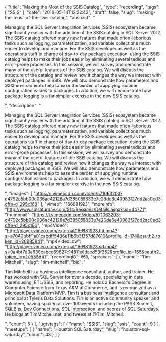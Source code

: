 {
  "title": "Making the Most of the SSIS Catalog",
  "type": "recording",
  "tags": [
    "SSIS"
  ],
  "date": "2016-05-14T12:22:42",
  "draft": false,
  "slug": "making-the-most-of-the-ssis-catalog",
  "abstract": "<p>Managing the SQL Server Integration Services (SSIS) ecosystem became significantly easier with the addition of the SSIS catalog in SQL Server 2012. The SSIS catalog offered many new features that made often-laborious tasks such as logging, parameterization, and variable collections much easier to develop and manage. For the SSIS developer as well as the operations staff in charge of day-to-day package execution, using the SSIS catalog helps to make their jobs easier by eliminating several tedious and error-prone processes. In this session, we will survey and demonstrate many of the useful features of the SSIS catalog. We will discuss the structure of the catalog and review how it changes the way we interact with deployed packages in SSIS. We will also demonstrate how parameters and SSIS environments help to ease the burden of supplying runtime configuration values to packages. In addition, we will demonstrate how package logging is a far simpler exercise in the new SSIS catalog.</p>",
  "description": "<p>Managing the SQL Server Integration Services (SSIS) ecosystem became significantly easier with the addition of the SSIS catalog in SQL Server 2012. The SSIS catalog offered many new features that made often-laborious tasks such as logging, parameterization, and variable collections much easier to develop and manage. For the SSIS developer as well as the operations staff in charge of day-to-day package execution, using the SSIS catalog helps to make their jobs easier by eliminating several tedious and error-prone processes. In this session, we will survey and demonstrate many of the useful features of the SSIS catalog. We will discuss the structure of the catalog and review how it changes the way we interact with deployed packages in SSIS. We will also demonstrate how parameters and SSIS environments help to ease the burden of supplying runtime configuration values to packages. In addition, we will demonstrate how package logging is a far simpler exercise in the new SSIS catalog.</p>",
  "images": [
    "https://i.vimeocdn.com/video/571063203-c4792c5bb00c036ac42128a7d385056833e7e26de6e40983f27dd2ac0ed3cffe-d_295x166"
  ],
  "vimeo": "166881923",
  "moreinfo": "http://www.sqlsaturday.com/514/Sessions/Details.aspx?sid=44771",
  "thumbnail": "https://i.vimeocdn.com/video/571063203-c4792c5bb00c036ac42128a7d385056833e7e26de6e40983f27dd2ac0ed3cffe-d_295x166",
  "mp4Video": "http://player.vimeo.com/external/166881923.hd.mp4?s=a7040bbff1a01cabdff5486e11b6b3f357d87610&profile_id=174&oauth2_token_id=20985841",
  "mp4VideoLow": "http://player.vimeo.com/external/166881923.sd.mp4?s=9a4bf7d3a638cabcc69827c14811e0daed53f352&profile_id=165&oauth2_token_id=20985841",
  "recordingID": 859,
  "speakers": [
    {
      "name": "Tim Mitchell",
      "slug": "tim-mitchell",
      "bio": "<p>Tim Mitchell is a business intelligence consultant, author, and trainer.  He has worked with SQL Server for over a decade, specializing in data warehousing, ETL/SSIS, and reporting.  He holds a Bachelor’s Degree in Computer Science from Texas A&M at Commerce, and is recognized as a Microsoft Data Platform MVP.  Tim is a business intelligence consultant and principal at Tyleris Data Solutions. Tim is an active community speaker and volunteer, having spoken at over 100 events including the PASS Summit, SQLBits, Dev Connections, SQL Intersection, and scores of SQL Saturdays. He blogs at TimMitchell.net, and tweets at @Tim_Mitchell.</p>",
      "count": 5
    }
  ],
  "ugtvtags": [
    {
      "name": "SSIS",
      "slug": "ssis",
      "count": 9
    }
  ],
  "meetups": [
    {
      "name": "Houston SQL Saturday",
      "slug": "houston-sql-saturday",
      "count": 43
    }
  ]
}
